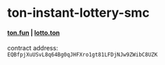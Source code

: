 # ton-instant-lottery-smc
####  [ton.fun](https://ton.fun) | [lotto.ton](http://lotto.ton)


contract address:\
`EQBfpjXuUSvL8q64Bg0qJHFXro1gt81LFDjNJw9ZWibC8UZK`

